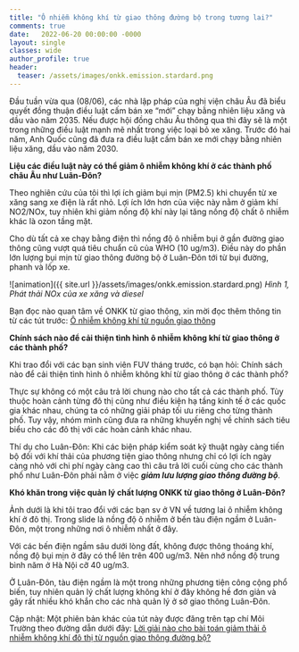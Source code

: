 ```yaml
---
title: "Ô nhiễm không khí từ giao thông đường bộ trong tương lai?"
comments: true
date:   2022-06-20 00:00:00 -0000
layout: single
classes: wide
author_profile: true
header:
  teaser: /assets/images/onkk.emission.stardard.png
---
```


Đầu tuần vừa qua (08/06), các nhà lập pháp của nghị viện châu Âu đã biểu quyết đồng thuận điều luật cấm bán xe “mới” chạy bằng nhiên liệu xăng và dầu vào năm 2035. 
Nếu được hội đồng châu Âu thông qua thì đây sẽ là một trong những điều luật mạnh mẽ nhất trong việc loại bỏ xe xăng. 
Trước đó hai năm, Anh Quốc cũng đã đưa ra điều luật cấm bán xe mới chạy bằng nhiên liệu xăng, dầu vào năm 2030.

**Liệu các điều luật này có thể giảm ô nhiễm không khí ở các thành phố châu Âu như Luân-Đôn?**

Theo nghiên cứu của tôi thì lợi ích giảm bụi mịn (PM2.5) khi chuyển từ xe xăng sang xe điện là rất nhỏ. 
Lợi ích lớn hơn của việc này nằm ở giảm khí NO2/NOx, tuy nhiên khi giảm nồng độ khí này lại tăng nồng độ chất ô nhiễm khác là ozon tầng mặt.

Cho dù tất cả xe chạy bằng điện thì nồng độ ô nhiễm bụi ở gần đường giao thông cũng vượt quá tiêu chuẩn cũ của WHO (10 ug/m3). 
Điều này do phần lớn lượng bụi mịn từ giao thông đường bộ ở Luân-Đôn tới từ bụi đường, phanh và lốp xe. 

![animation]({{ site.url }}/assets/images/onkk.emission.stardard.png) 
*Hình 1, Phát thải NOx của xe xăng và diesel*

Bạn đọc nào quan tâm về ONKK từ giao thông, xin mời đọc thêm thông tin từ các tút trước: 
[Ô nhiễm không khí từ nguồn giao thông](https://tuanvvu.github.io/onkk/2020-12-21-onkk-nguon-giaothong/)


**Chính sách nào để cải thiện tình hình ô nhiễm không khí từ giao thông ở các thành phố?**

Khi trao đổi với các bạn sinh viên FUV tháng trước, có bạn hỏi: Chính sách nào để cải thiện tình hình ô nhiễm không khí từ giao thông ở các thành phố? 

Thực sự không có một câu trả lời chung nào cho tất cả các thành phố. 
Tùy thuộc hoàn cảnh từng đô thị cũng như điều kiện hạ tầng kinh tế ở các quốc gia khác nhau, 
chúng ta có những giải pháp tối ưu riêng cho từng thành phố. Tuy vậy, nhóm mình cũng đưa ra những khuyến nghị về chính sách tiêu biểu cho các đô thị với các hoàn cảnh khác nhau. 

Thí dụ cho Luân-Đôn: Khi các biện pháp kiểm soát kỹ thuật ngày càng tiến bộ đối với khí thải của phương tiện giao thông 
nhưng chỉ có lợi ích ngày càng nhỏ với chi phí ngày càng cao thì câu trả lời cuối cùng cho các thành phố như Luân-Đôn 
phải nằm ở việc ***giảm lưu lượng giao thông đường bộ***.

**Khó khăn trong việc quản lý chất lượng ONKK từ giao thông ở Luân-Đôn?**

Ảnh dưới là khi tôi trao đổi với các bạn sv ở VN về tương lai ô nhiễm không khí ở đô thị. 
Trong slide là nồng độ ô nhiễm ở bến tàu điện ngầm ở Luân-Đôn, một trong những nơi ô nhiễm nhất ở đây. 

Với các bến điện ngầm sâu dưới lòng đất, không được thông thoáng khí, nồng độ bụi mịn ở đây có thể lên trên 400 ug/m3. 
Nên nhớ nồng độ trung bình năm ở Hà Nội cỡ 40 ug/m3.

Ở Luân-Đôn, tàu điện ngầm là một trong những phương tiện công cộng phổ biến, tuy nhiên quản lý chất lượng không khí ở đây không hề đơn giản 
và gây rất nhiều khó khắn cho các nhà quản lý ở sở giao thông Luân-Đôn.

Cập nhật: Một phiên bản khác của tút này được đăng trên tạp chí Môi Trường theo đường dẫn dưới đây:
[Lời giải nào cho bài toán giảm thải ô nhiễm không khí đô thị từ nguồn giao thông đường bộ?](
http://tapchimoitruong.vn/nhin-ra-the-gioi-65/loi-giai-nao-cho-bai-toan-giam-thai-o-nhiem-khong-khi-do-thi-tu-nguon-giao-thong-duong-bo-26989)
